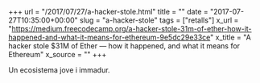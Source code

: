 +++
url = "/2017/07/27/a-hacker-stole.html"
title = ""
date = "2017-07-27T10:35:00+00:00"
slug = "a-hacker-stole"
tags = ["retalls"]
x_url = "https://medium.freecodecamp.org/a-hacker-stole-31m-of-ether-how-it-happened-and-what-it-means-for-ethereum-9e5dc29e33ce"
x_title = "A hacker stole $31M of Ether — how it happened, and what it means for Ethereum"
x_source = ""
+++


Un ecosistema jove i immadur.
